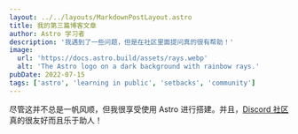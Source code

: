 ```yaml
---
layout: ../../layouts/MarkdownPostLayout.astro
title: 我的第三篇博客文章
author: Astro 学习者
description: '我遇到了一些问题，但是在社区里面提问真的很有帮助！'
image:
  url: 'https://docs.astro.build/assets/rays.webp'
  alt: 'The Astro logo on a dark background with rainbow rays.'
pubDate: 2022-07-15
tags: ['astro', 'learning in public', 'setbacks', 'community']
---
```


尽管这并不总是一帆风顺，但我很享受使用 Astro 进行搭建。并且，[Discord 社区](https://astro.build/chat)真的很友好而且乐于助人！
